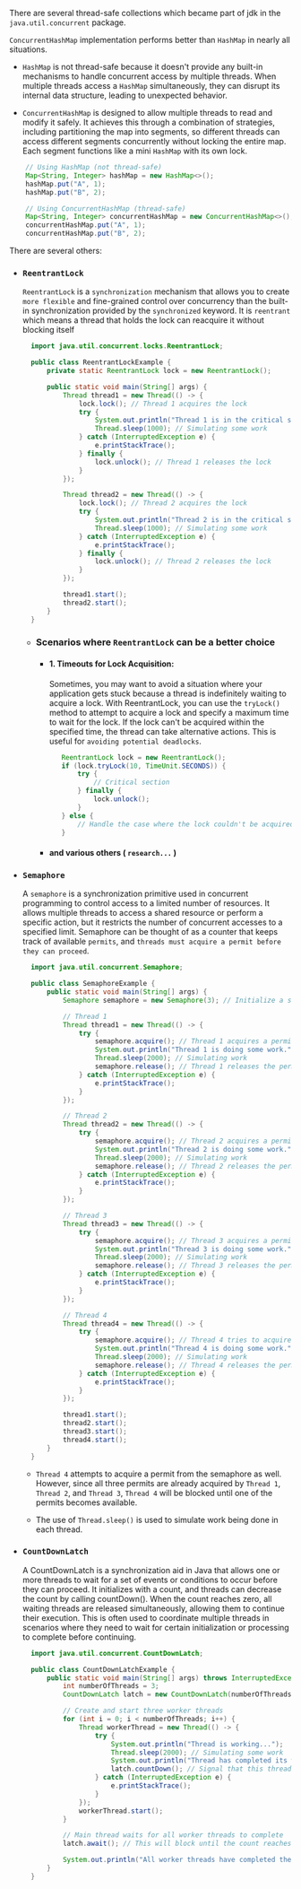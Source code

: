 There are several thread-safe collections which became part of jdk in the `java.util.concurrent` package.

`ConcurrentHashMap` implementation performs better than `HashMap` in nearly all situations.

- `HashMap` is not thread-safe because it doesn't provide any built-in mechanisms to handle concurrent access by multiple threads. When multiple threads access a `HashMap` simultaneously, they can disrupt its internal data structure, leading to unexpected behavior.

- `ConcurrentHashMap` is designed to allow multiple threads to read and modify it safely. It achieves this through a combination of strategies, including partitioning the map into segments, so different threads can access different segments concurrently without locking the entire map. Each segment functions like a mini `HashMap` with its own lock.

```java
    // Using HashMap (not thread-safe)
    Map<String, Integer> hashMap = new HashMap<>();
    hashMap.put("A", 1);
    hashMap.put("B", 2);

    // Using ConcurrentHashMap (thread-safe)
    Map<String, Integer> concurrentHashMap = new ConcurrentHashMap<>();
    concurrentHashMap.put("A", 1);
    concurrentHashMap.put("B", 2);
```

There are several others:

- ### `ReentrantLock`

  `ReentrantLock` is a `synchronization` mechanism that allows you to create `more flexible` and fine-grained control over concurrency than the built-in synchronization provided by the `synchronized` keyword. It is `reentrant` which means a thread that holds the lock can reacquire it without blocking itself

  ```java
    import java.util.concurrent.locks.ReentrantLock;

    public class ReentrantLockExample {
        private static ReentrantLock lock = new ReentrantLock();

        public static void main(String[] args) {
            Thread thread1 = new Thread(() -> {
                lock.lock(); // Thread 1 acquires the lock
                try {
                    System.out.println("Thread 1 is in the critical section");
                    Thread.sleep(1000); // Simulating some work
                } catch (InterruptedException e) {
                    e.printStackTrace();
                } finally {
                    lock.unlock(); // Thread 1 releases the lock
                }
            });

            Thread thread2 = new Thread(() -> {
                lock.lock(); // Thread 2 acquires the lock
                try {
                    System.out.println("Thread 2 is in the critical section");
                    Thread.sleep(1000); // Simulating some work
                } catch (InterruptedException e) {
                    e.printStackTrace();
                } finally {
                    lock.unlock(); // Thread 2 releases the lock
                }
            });

            thread1.start();
            thread2.start();
        }
    }


  ```

  - ### Scenarios where `ReentrantLock` can be a better choice

    - #### 1. Timeouts for Lock Acquisition:

      Sometimes, you may want to avoid a situation where your application gets stuck because a thread is indefinitely waiting to acquire a lock. With ReentrantLock, you can use the `tryLock()` method to attempt to acquire a lock and specify a maximum time to wait for the lock. If the lock can't be acquired within the specified time, the thread can take alternative actions. This is useful for `avoiding potential deadlocks`.

      ```java
         ReentrantLock lock = new ReentrantLock();
         if (lock.tryLock(10, TimeUnit.SECONDS)) {
             try {
                 // Critical section
             } finally {
                 lock.unlock();
             }
         } else {
             // Handle the case where the lock couldn't be acquired within 10 seconds.
         }
      ```

    - #### and various others ( `research...` )

- ### `Semaphore`

  A `semaphore` is a synchronization primitive used in concurrent programming to control access to a limited number of resources. It allows multiple threads to access a shared resource or perform a specific action, but it restricts the number of concurrent accesses to a specified limit. Semaphore can be thought of as a counter that keeps track of available `permits`, and `threads must acquire a permit before they can proceed`.

  ```java
    import java.util.concurrent.Semaphore;

    public class SemaphoreExample {
        public static void main(String[] args) {
            Semaphore semaphore = new Semaphore(3); // Initialize a semaphore with 3 permits

            // Thread 1
            Thread thread1 = new Thread(() -> {
                try {
                    semaphore.acquire(); // Thread 1 acquires a permit
                    System.out.println("Thread 1 is doing some work.");
                    Thread.sleep(2000); // Simulating work
                    semaphore.release(); // Thread 1 releases the permit
                } catch (InterruptedException e) {
                    e.printStackTrace();
                }
            });

            // Thread 2
            Thread thread2 = new Thread(() -> {
                try {
                    semaphore.acquire(); // Thread 2 acquires a permit
                    System.out.println("Thread 2 is doing some work.");
                    Thread.sleep(2000); // Simulating work
                    semaphore.release(); // Thread 2 releases the permit
                } catch (InterruptedException e) {
                    e.printStackTrace();
                }
            });

            // Thread 3
            Thread thread3 = new Thread(() -> {
                try {
                    semaphore.acquire(); // Thread 3 acquires a permit
                    System.out.println("Thread 3 is doing some work.");
                    Thread.sleep(2000); // Simulating work
                    semaphore.release(); // Thread 3 releases the permit
                } catch (InterruptedException e) {
                    e.printStackTrace();
                }
            });

            // Thread 4
            Thread thread4 = new Thread(() -> {
                try {
                    semaphore.acquire(); // Thread 4 tries to acquire a permit but may block
                    System.out.println("Thread 4 is doing some work.");
                    Thread.sleep(2000); // Simulating work
                    semaphore.release(); // Thread 4 releases the permit
                } catch (InterruptedException e) {
                    e.printStackTrace();
                }
            });

            thread1.start();
            thread2.start();
            thread3.start();
            thread4.start();
        }
    }

  ```

  - `Thread 4` attempts to acquire a permit from the semaphore as well. However, since all three permits are already acquired by `Thread 1`, `Thread 2`, and `Thread 3`, `Thread 4` will be blocked until one of the permits becomes available.

  - The use of `Thread.sleep()` is used to simulate work being done in each thread.

- ### `CountDownLatch`

  A CountDownLatch is a synchronization aid in Java that allows one or more threads to wait for a set of events or conditions to occur before they can proceed. It initializes with a count, and threads can decrease the count by calling countDown(). When the count reaches zero, all waiting threads are released simultaneously, allowing them to continue their execution. This is often used to coordinate multiple threads in scenarios where they need to wait for certain initialization or processing to complete before continuing.

  ```java
    import java.util.concurrent.CountDownLatch;

    public class CountDownLatchExample {
        public static void main(String[] args) throws InterruptedException {
            int numberOfThreads = 3;
            CountDownLatch latch = new CountDownLatch(numberOfThreads);

            // Create and start three worker threads
            for (int i = 0; i < numberOfThreads; i++) {
                Thread workerThread = new Thread(() -> {
                    try {
                        System.out.println("Thread is working...");
                        Thread.sleep(2000); // Simulating some work
                        System.out.println("Thread has completed its work.");
                        latch.countDown(); // Signal that this thread has completed
                    } catch (InterruptedException e) {
                        e.printStackTrace();
                    }
                });
                workerThread.start();
            }

            // Main thread waits for all worker threads to complete
            latch.await(); // This will block until the count reaches zero

            System.out.println("All worker threads have completed their work. Main thread proceeds.");
        }
    }

  ```
